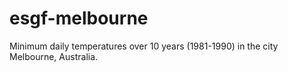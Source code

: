 # esgf-melbourne
Minimum daily temperatures over 10 years (1981-1990) in the city Melbourne, Australia.
